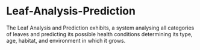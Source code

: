 # Leaf-Analysis-Prediction
The Leaf Analysis and Prediction exhibits, a system analysing all categories of leaves and predicting its possible health conditions determining its type, age, habitat, and environment in which it grows.
